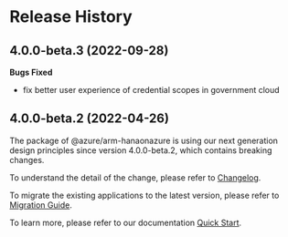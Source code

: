 # Release History

## 4.0.0-beta.3 (2022-09-28)

**Bugs Fixed**

  -  fix better user experience of credential scopes in government cloud

## 4.0.0-beta.2 (2022-04-26)

The package of @azure/arm-hanaonazure is using our next generation design principles since version 4.0.0-beta.2, which contains breaking changes.

To understand the detail of the change, please refer to [Changelog](https://aka.ms/js-track2-changelog).

To migrate the existing applications to the latest version, please refer to [Migration Guide](https://aka.ms/js-track2-migration-guide).

To learn more, please refer to our documentation [Quick Start](https://aka.ms/js-track2-quickstart).
